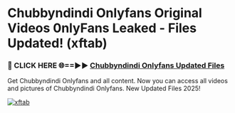 # Chubbyndindi Onlyfans Original Videos 0nlyFans Leaked - Files Updated! (xftab)

<h3>🔴 CLICK HERE 🌐==►► <a href="https://tinyurl.com/2m67pmp6" rel="nofollow">Chubbyndindi Onlyfans Updated Files</a></h3>

Get Chubbyndindi Onlyfans and all content. Now you can access all videos and pictures of Chubbyndindi Onlyfans. New Updated Files 2025!

[![xftab](https://i.imgur.com/H4QAA4z.gif)](https://tinyurl.com/2m67pmp6)